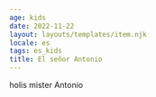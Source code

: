 ```yaml
---
age: kids
date: 2022-11-22
layout: layouts/templates/item.njk
locale: es
tags: es_kids
title: El señor Antonio
---
```


holis mister Antonio